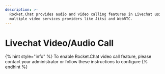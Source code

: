 ```yaml
---
description: >-
  Rocket.Chat provides audio and video calling features in Livechat using
  multiple video services providers like Jitsi and WebRTC.
---
```


# Livechat Video/Audio Call

{% hint style="info" %}
To enable Rocket.Chat video call feature, please contact your administrator or follow these instructions to configure&#x20;
{% endhint %}

